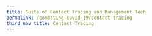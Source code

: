 ```yaml
---
title: Suite of Contact Tracing and Management Tech
permalink: /combating-covid-19/contact-tracing
third_nav_title: Contact Tracing
---
```




